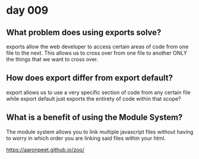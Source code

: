 # day 009

## What problem does using exports solve?

exports allow the web developer to access certain areas of code from one file to the next. This allows us to cross over from one file to another ONLY the things that we want to cross over.

## How does export differ from export default?

export allows us to use a very specific section of code from any certain file while export default just exports the entirety of code within that scope?

## What is a benefit of using the Module System?

The module system allows you to link multiple javascript files without having to worry in which order you are linking said files within your html.

https://aaronpeet.github.io/zoo/